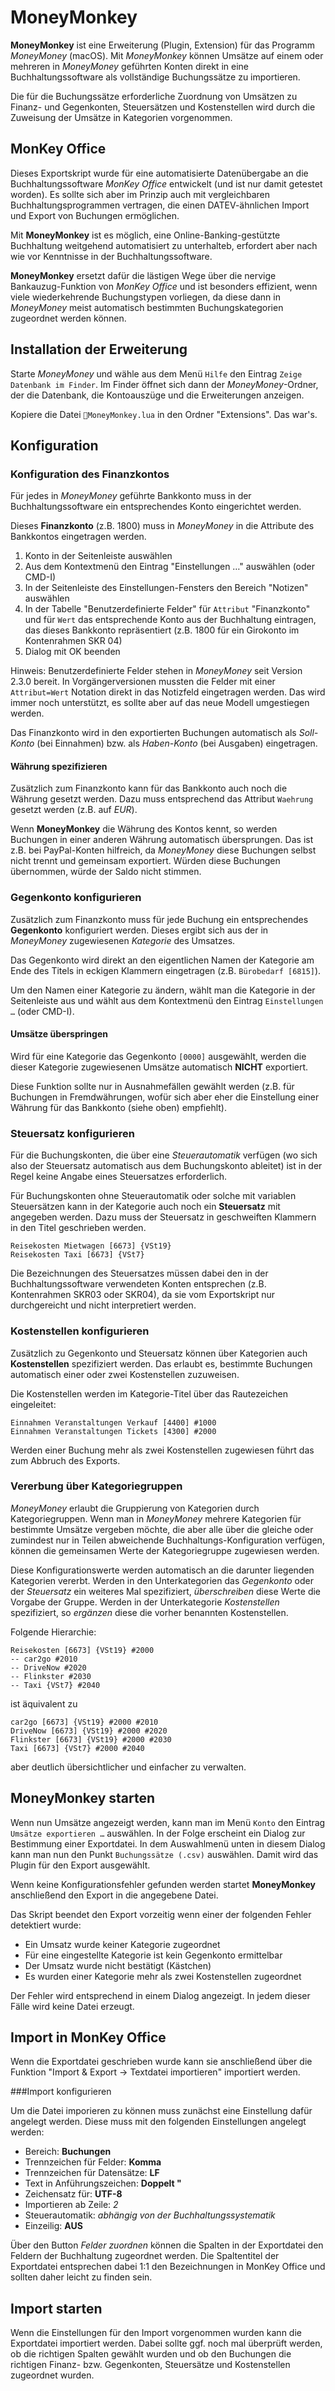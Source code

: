 # MoneyMonkey

**MoneyMonkey** ist eine Erweiterung (Plugin, Extension) für das Programm _MoneyMoney_ (macOS). Mit _MoneyMonkey_ können Umsätze auf einem oder mehreren in _MoneyMoney_ geführten Konten direkt in eine Buchhaltungssoftware als vollständige Buchungssätze zu importieren.

Die für die Buchungssätze erforderliche Zuordnung von Umsätzen zu Finanz- und Gegenkonten, Steuersätzen und Kostenstellen wird durch die Zuweisung der Umsätze in Kategorien vorgenommen.

## MonKey Office

Dieses Exportskript wurde für eine automatisierte Datenübergabe an die Buchhaltungssoftware _MonKey Office_ entwickelt (und ist nur damit getestet worden). Es sollte sich aber im Prinzip auch mit vergleichbaren Buchhaltungsprogrammen vertragen, die einen DATEV-ähnlichen Import und Export von Buchungen ermöglichen.

Mit **MoneyMonkey** ist es möglich, eine Online-Banking-gestützte Buchhaltung weitgehend automatisiert zu unterhalteb, erfordert aber nach wie vor Kenntnisse in der Buchhaltungssoftware.

**MoneyMonkey** ersetzt dafür die lästigen Wege über die nervige Bankauzug-Funktion von _MonKey Office_ und ist besonders effizient, wenn viele wiederkehrende Buchungstypen vorliegen, da diese dann in _MoneyMoney_ meist automatisch bestimmten Buchungskategorien zugeordnet werden können.

## Installation der Erweiterung

Starte _MoneyMoney_ und wähle aus dem Menü `Hilfe` den Eintrag `Zeige Datenbank im Finder`. Im Finder öffnet sich dann der _MoneyMoney_-Ordner, der die Datenbank, die Kontoauszüge und die Erweiterungen anzeigen.

Kopiere die Datei `MoneyMonkey.lua` in den Ordner "Extensions". Das war's.

## Konfiguration

### Konfiguration des Finanzkontos

Für jedes in _MoneyMoney_ geführte Bankkonto muss in der Buchhaltungssoftware ein entsprechendes Konto eingerichtet werden.

Dieses  **Finanzkonto** (z.B. 1800) muss in _MoneyMoney_ in die Attribute des Bankkontos eingetragen werden.

1. Konto in der Seitenleiste auswählen
2. Aus dem Kontextmenü den Eintrag "Einstellungen …" auswählen (oder CMD-I)
3. In der Seitenleiste des Einstellungen-Fensters den Bereich "Notizen" auswählen
4. In der Tabelle "Benutzerdefinierte Felder" für `Attribut` "Finanzkonto" und für `Wert` das entsprechende Konto aus der Buchhaltung eintragen, das dieses Bankkonto repräsentiert (z.B. 1800 für ein Girokonto im Kontenrahmen SKR 04)
5. Dialog mit OK beenden

Hinweis: Benutzerdefinierte Felder stehen in _MoneyMoney_ seit Version 2.3.0 bereit. In Vorgängerversionen mussten die Felder mit einer `Attribut=Wert` Notation direkt in das Notizfeld eingetragen werden. Das wird immer noch unterstützt, es sollte aber auf das neue Modell umgestiegen werden.

Das Finanzkonto wird in den exportierten Buchungen automatisch als *Soll-Konto* (bei Einnahmen) bzw. als *Haben-Konto* (bei Ausgaben) eingetragen.

#### Währung spezifizieren

Zusätzlich zum Finanzkonto kann für das Bankkonto auch noch die Währung gesetzt werden. Dazu muss entsprechend das Attribut `Waehrung` gesetzt werden (z.B. auf _EUR_).

Wenn **MoneyMonkey** die Währung des Kontos kennt, so werden Buchungen in einer anderen Währung automatisch übersprungen. Das ist z.B. bei PayPal-Konten hilfreich, da _MoneyMoney_ diese Buchungen selbst nicht trennt und gemeinsam exportiert. Würden diese Buchungen übernommen, würde der Saldo nicht stimmen.

### Gegenkonto konfigurieren

Zusätzlich zum Finanzkonto muss für jede Buchung ein entsprechendes **Gegenkonto** konfiguriert werden. Dieses ergibt sich aus der in _MoneyMoney_ zugewiesenen _Kategorie_ des Umsatzes.

Das Gegenkonto wird direkt an den eigentlichen Namen der Kategorie am Ende des Titels in eckigen Klammern eingetragen (z.B. `Bürobedarf [6815]`).

Um den Namen einer Kategorie zu ändern, wählt man die Kategorie in der Seitenleiste aus und wählt aus dem Kontextmenü den Eintrag `Einstellungen …` (oder CMD-I).

#### Umsätze überspringen

Wird für eine Kategorie das Gegenkonto `[0000]` ausgewählt, werden die dieser Kategorie zugewiesenen Umsätze automatisch **NICHT** exportiert.

Diese Funktion sollte nur in Ausnahmefällen gewählt werden (z.B. für Buchungen in Fremdwährungen, wofür sich aber eher die Einstellung einer Währung für das Bankkonto (siehe oben) empfiehlt).

### Steuersatz konfigurieren

Für die Buchungskonten, die über eine *Steuerautomatik* verfügen (wo sich also der Steuersatz automatisch aus dem Buchungskonto ableitet) ist in der Regel keine  Angabe eines Steuersatzes erforderlich.

Für Buchungskonten ohne Steuerautomatik oder solche mit variablen Steuersätzen kann in der Kategorie auch noch ein **Steuersatz** mit angegeben werden. Dazu muss der Steuersatz in geschweiften Klammern in den Titel geschrieben werden.

```
Reisekosten Mietwagen [6673] {VSt19}
Reisekosten Taxi [6673] {VSt7}
```

Die Bezeichnungen des Steuersatzes müssen dabei den in der Buchhaltungssoftware verwendeten Konten entsprechen (z.B. Kontenrahmen SKR03 oder SKR04), da sie vom Exportskript nur durchgereicht und nicht interpretiert werden.

### Kostenstellen konfigurieren

Zusätzlich zu Gegenkonto und Steuersatz können über Kategorien auch **Kostenstellen** spezifiziert werden. Das erlaubt es, bestimmte Buchungen automatisch einer oder zwei Kostenstellen zuzuweisen.

Die Kostenstellen werden im Kategorie-Titel über das Rautezeichen eingeleitet:

```
Einnahmen Veranstaltungen Verkauf [4400] #1000
Einnahmen Veranstaltungen Tickets [4300] #2000
```

Werden einer Buchung mehr als zwei Kostenstellen zugewiesen führt das zum Abbruch des Exports.

### Vererbung über Kategoriegruppen

_MoneyMoney_ erlaubt die Gruppierung von Kategorien durch Kategoriegruppen. Wenn man in _MoneyMoney_ mehrere Kategorien für bestimmte Umsätze vergeben möchte, die aber alle über die gleiche oder zumindest nur in Teilen abweichende Buchhaltungs-Konfiguration verfügen, können die gemeinsamen Werte der Kategoriegruppe zugewiesen werden.

Diese Konfigurationswerte werden automatisch an die darunter liegenden Kategorien vererbt. Werden in den Unterkategorien das *Gegenkonto* oder der *Steuersatz* ein weiteres Mal spezifiziert, *überschreiben* diese Werte die Vorgabe der Gruppe. Werden in der Unterkategorie *Kostenstellen* spezifiziert, so *ergänzen* diese die vorher benannten Kostenstellen.

Folgende Hierarchie:

```
Reisekosten [6673] {VSt19} #2000
-- car2go #2010
-- DriveNow #2020
-- Flinkster #2030
-- Taxi {VSt7} #2040
```

ist äquivalent zu

```
car2go [6673] {VSt19} #2000 #2010
DriveNow [6673] {VSt19} #2000 #2020
Flinkster [6673] {VSt19} #2000 #2030
Taxi [6673] {VSt7} #2000 #2040
```

aber deutlich übersichtlicher und einfacher zu verwalten.


## MoneyMonkey starten

Wenn nun Umsätze angezeigt werden, kann man im Menü `Konto` den Eintrag `Umsätze exportieren …` auswählen. In der Folge erscheint ein Dialog zur Bestimmung einer Exportdatei. In dem Auswahlmenü unten in diesem Dialog kann man nun den Punkt `Buchungssätze (.csv)` auswählen. Damit wird das Plugin für den Export ausgewählt.

Wenn keine Konfigurationsfehler gefunden werden startet **MoneyMonkey** anschließend den Export in die angegebene Datei.

Das Skript beendet den Export vorzeitig wenn einer der folgenden Fehler detektiert wurde:

* Ein Umsatz wurde keiner Kategorie zugeordnet
* Für eine eingestellte Kategorie ist kein Gegenkonto ermittelbar
* Der Umsatz wurde nicht bestätigt (Kästchen)
* Es wurden einer Kategorie mehr als zwei Kostenstellen zugeordnet

Der Fehler wird entsprechend in einem Dialog angezeigt. In jedem dieser Fälle wird keine Datei erzeugt.

## Import in MonKey Office

Wenn die Exportdatei geschrieben wurde kann sie anschließend über die Funktion "Import & Export -> Textdatei importieren" importiert werden.

###Import konfigurieren

Um die Datei imporieren zu können muss zunächst eine Einstellung dafür angelegt werden. Diese muss mit den folgenden Einstellungen angelegt werden:

* Bereich: **Buchungen**
* Trennzeichen für Felder: **Komma**
* Trennzeichen für Datensätze: **LF**
* Text in Anführungszeichen: **Doppelt "**
* Zeichensatz für: **UTF-8**
* Importieren ab Zeile: *2*
* Steuerautomatik: _abhängig von der Buchhaltungssystematik_
* Einzeilig: **AUS**

Über den Button _Felder zuordnen_ können die Spalten in der Exportdatei den Feldern der Buchhaltung zugeordnet werden. Die Spaltentitel der Exportdatei entsprechen dabei 1:1 den Bezeichnungen in MonKey Office und sollten daher leicht zu finden sein.

## Import starten

Wenn die Einstellungen für den Import vorgenommen wurden kann die Exportdatei importiert werden. Dabei sollte ggf. noch mal überprüft werden, ob die richtigen Spalten gewählt wurden und ob den Buchungen die richtigen Finanz- bzw. Gegenkonten, Steuersätze und Kostenstellen zugeordnet wurden.
